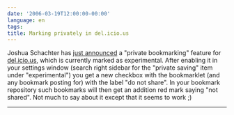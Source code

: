 ```yaml
---
date: '2006-03-19T12:00:00-00:00'
language: en
tags:
title: Marking privately in del.icio.us
---
```



Joshua Schachter has [just announced](http://blog.del.icio.us/blog/2006/03/private_saving_.html) a "private bookmarking" feature for [del.icio.us](http://del.icio.us), which is currently marked as experimental. After enabling it in your settings window (search right sidebar for the "private saving" item under "experimental") you get a new checkbox with the bookmarklet (and any bookmark posting for) with the label "do not share". In your bookmark repository such bookmarks will then get an addition red mark saying "not shared". Not much to say about it except that it seems to work ;)

-------------------------------

